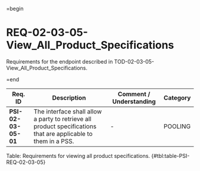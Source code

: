 =begin

# REQ-02-03-05-View_All_Product_Specifications

Requirements for the endpoint described in TOD-02-03-05-View_All_Product_Specifications.

=end

| Req. ID | Description | Comment / Understanding | Category |
| ------- | ----------- | ----------------------- | -------- |
| __PSI-02-03-05-01__ | The interface shall allow a party to retrieve all product specifications that are applicable to them in a PSS. | - | POOLING |

Table: Requirements for viewing all product specifications. {#tbl:table-PSI-REQ-02-03-05}

